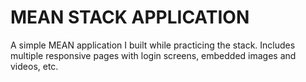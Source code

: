 # MEAN STACK APPLICATION

A simple MEAN application I built while practicing the stack. Includes multiple responsive pages with login screens, embedded images and videos, etc.
